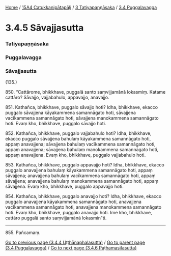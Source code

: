 
[Home](/) / [15A4 Catukkanipātapāḷi](../../../15A4.md) / [3 Tatiyapaṇṇāsaka](../../3.md) / [3.4 Puggalavagga](../3.4.md)

# 3.4.5 Sāvajjasutta

### Tatiyapaṇṇāsaka

### Puggalavagga

### Sāvajjasutta

(135.)

850\. “Cattārome, bhikkhave, puggalā santo saṃvijjamānā lokasmiṃ. Katame cattāro? Sāvajjo, vajjabahulo, appavajjo, anavajjo.

851\. Kathañca, bhikkhave, puggalo sāvajjo hoti? Idha, bhikkhave, ekacco puggalo sāvajjena kāyakammena samannāgato hoti, sāvajjena vacīkammena samannāgato hoti, sāvajjena manokammena samannāgato hoti. Evaṃ kho, bhikkhave, puggalo sāvajjo hoti.

852\. Kathañca, bhikkhave, puggalo vajjabahulo hoti? Idha, bhikkhave, ekacco puggalo sāvajjena bahulaṃ kāyakammena samannāgato hoti, appaṃ anavajjena; sāvajjena bahulaṃ vacīkammena samannāgato hoti, appaṃ anavajjena; sāvajjena bahulaṃ manokammena samannāgato hoti, appaṃ anavajjena. Evaṃ kho, bhikkhave, puggalo vajjabahulo hoti.

853\. Kathañca, bhikkhave, puggalo appavajjo hoti? Idha, bhikkhave, ekacco puggalo anavajjena bahulaṃ kāyakammena samannāgato hoti, appaṃ sāvajjena; anavajjena bahulaṃ vacīkammena samannāgato hoti, appaṃ sāvajjena; anavajjena bahulaṃ manokammena samannāgato hoti, appaṃ sāvajjena. Evaṃ kho, bhikkhave, puggalo appavajjo hoti.

854\. Kathañca, bhikkhave, puggalo anavajjo hoti? Idha, bhikkhave, ekacco puggalo anavajjena kāyakammena samannāgato hoti, anavajjena vacīkammena samannāgato hoti, anavajjena manokammena samannāgato hoti. Evaṃ kho, bhikkhave, puggalo anavajjo hoti. Ime kho, bhikkhave, cattāro puggalā santo saṃvijjamānā lokasmin”ti.

---

855\. Pañcamaṃ.



[Go to previous page (3.4.4 Uṭṭhānaphalasutta)](3.4.4.md) / [Go to parent page (3.4 Puggalavagga)](../3.4.md) / [Go to next page (3.4.6 Paṭhamasīlasutta)](3.4.6.md)



